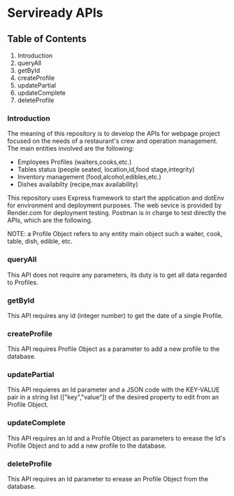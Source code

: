 # Serviready APIs

## Table of Contents

1. Introduction
2. queryAll
3. getById
4. createProfile
5. updatePartial
6. updateComplete
7. deleteProfile

### Introduction

The meaning of this repository is to develop the APIs for webpage project focused on the needs of a restaurant's crew and operation management. The main entities involved are the following:

* Employees Profiles (waiters,cooks,etc.)
* Tables status (people seated, location,id,food stage,integrity)
* Inventory management (food,alcohol,edibles,etc.)
* Dishes availabilty (recipe,max availability)

This repository uses Express framework to start the application and dotEnv for environment and deployment purposes. The web sevice is provided by Render.com for deployment testing. Postman is in charge to test directly the APIs, which are the following.

NOTE: a Profile Object refers to any entity main object such a waiter, cook, table, dish, edible, etc.

### queryAll

This API does not require any parameters, its duty is to get all data regarded to Profiles.

### getById

This API requires any id (integer number) to get the date of a single Profile.

### createProfile

This API requires Profile Object as a parameter to add a new profile to the database.

### updatePartial

This API requieres an Id parameter and a JSON code with the KEY-VALUE pair in a string list (["key","value"]) of the desired property to edit from an Profile Object.

### updateComplete

This API requires an Id and a Profile Object as parameters to erease the Id's Profile Object and to add a new profile to the database.

### deleteProfile

This API requires an Id parameter to erease an Profile Object from the database.
